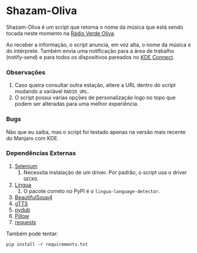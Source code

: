# Shazam-Oliva

Shazam-Oliva é um script que retorna o nome da música que está sendo tocada neste momento na [Rádio Verde Oliva](https://www.eb.mil.br/web/central-de-conteudos/radio-verde-oliva).

Ao receber a informação, o script anuncia, em voz alta, o nome da música e do intérprete. Também envia uma notificação para a área de trabalho (notify-send) e para todos os dispositivos pareados no [KDE Connect](https://kdeconnect.kde.org/).

### Observações

1. Caso queira consultar outra estação, altere a URL dentro do script mudando a variável `RADIO_URL`.
2. O script possui várias opções de personalização logo no topo que podem ser alteradas para uma melhor experiência.

### Bugs

Não que eu saiba, mas o script foi testado apenas na versão mais recente do Manjaro com KDE.

### Dependências Externas

1. [Selenium](https://www.selenium.dev/)
   1. Necessita instalação de um driver. Por padrão, o script usa o driver `GECKO`.
2. [Lingua](https://pypi.org/project/lingua-language-detector/)
   1. O pacote correto no PyPI é o `lingua-language-detector`.
3. [BeautifulSoup4](https://pypi.org/project/beautifulsoup4/)
4. [gTTS](https://pypi.org/project/gTTS/)
5. [pydub](https://pypi.org/project/pydub/)
6. [Pillow](https://pypi.org/project/pillow/)
7. [requests](https://pypi.org/project/requests/)

Também pode tentar:

`pip install -r requirements.txt`
